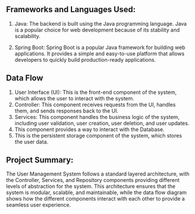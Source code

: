 Frameworks and Languages Used:
-
1) Java: The backend is built using the Java programming language. Java is a popular choice for web development because of its stability and scalability.


2) Spring Boot: Spring Boot is a popular Java framework for building web applications. It provides a simple and easy-to-use platform that allows developers to quickly build production-ready applications.

Data Flow
-
1. User Interface (UI): This is the front-end component of the system, which allows the user to interact with the system.
2. Controller: This component receives requests from the UI, handles them, and sends responses back to the UI.
3. Services: This component handles the business logic of the system, including user validation, user creation, user deletion, and user updates.
4. This component provides a way to interact with the Database.
5. This is the persistent storage component of the system, which stores the user data.

Project Summary:
-
The User Management System follows a standard layered architecture, with the Controller, Services, and Repository components providing different levels of abstraction for the system. This architecture ensures that the system is modular, scalable, and maintainable, while the data flow diagram shows how the different components interact with each other to provide a seamless user experience.